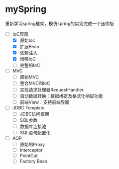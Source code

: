 # mySpring

重新学习spring框架，模仿spring的实现完成一个迷你版

- [ ]  IoC容器
    - [x]  原始Ioc
    - [x]  扩展Bean
    - [x]  依赖注入
    - [x]  增强IoC
    - [ ]  完整的IoC
- [ ]  MVC
    - [ ]  原始MVC
    - [ ]  整合MVC和IoC
    - [ ]  实现请求处理器RequestHandler
    - [ ]  自动数据转换：数据绑定及格式化响应功能
    - [ ]  前端View：支持前端界面
- [ ]  JDBC Template
    - [ ]  JDBC访问框架
    - [ ]  SQL参数
    - [ ]  数据库连接池
    - [ ]  SQL语句配置化
- [ ]  AOP
    - [ ]  原始的Proxy
    - [ ]  Interceptor
    - [ ]  PointCut
    - [ ]  Factory Bean

